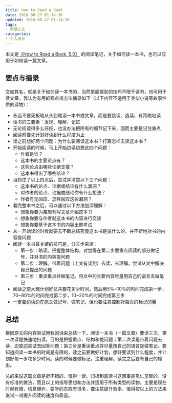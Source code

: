 ```yaml
---
title: How to Read a Book
date: 2016-08-27 01:14:36
updated: 2016-08-27 01:14:36
tags:
- 阅读方法
categories:
- 个人成长
---
```


本文是[《How to Read a Book, 5.0》](https://pne.people.si.umich.edu/PDF/howtoread.pdf) 的阅读笔记，关于如何读一本书，也可以应用于如何读一篇文章。

<!-- more -->

## 要点与摘录
文如其名，就是关于如何读一本书的，当然里面提到的技巧不限于读书，也可用于读文章。我认为有用的观点或方法摘录如下（以下内容不适用于类似小说等故事性质的读物）：
- 永远不要死板地从头到尾读一本书或文章，而是要跳读、选读、有策略地读
- 读书的三要素：发现、理解、记忆
- 无论阅读得多么仔细，也没办法把所有的细节记下来，因而主要是记住重点
- 阅读前要先计划好读到什么程度为止
- 读之前想好两个问题：为什么要阅读这本书？打算怎样去读这本书？
- 开始阅读的时候，马上开始边读边想这四个问题：
  - 作者是谁？
  - 这本书的主要论点有？
  - 这些论点由哪些论据支撑？
  - 这本书得出了哪些结论？
- 当抓住了以上四点后，尝试弄清楚以下三个问题：
  - 这本书的论点、论据或结论有什么漏洞？
  - 对作者的论点、论据或结论你有什么想法？
  - 作者有无回应、怎样回应这些漏洞？
- 看完整本书之后，可以通过以下方法加深理解：
  - 想象你要为某周刊写文章介绍这本书
  - 想象你要与作者就这本书的内容进行交谈
  - 想象你要基于这本书的内容出题考试
- 从一开始读的时候就要去不断总结究竟这本书是说什么的，并不断地对书的内容提问题
- 阅读一本书最关键的技巧是，分三步来读：
  - 第一步：略读。把握整体结构，对觉得在第二步要重点阅读的部分做记号，并对书的内容提问题
  - 第二步：理解。带着问题（上文有谈到）去读，去理解，尝试从文中解决自己提出的问题
  - 第三步：重读重点并做笔记。将文中的主要内容尽量用自己的语言去做笔记
- 阅读之前大概计划好总共要花多少时间，然后用5%~10%的时间完成第一步，70~80%的时间完成第二步，10~20%的时间完成第三步
- 一定要边读边在原文做记号，做笔记，但也要注意控制好每页的标记的量

## 总结
根据原文的内容尝试用我的话来总结一下。阅读一本书（一篇文章）要读三次，第一次读是快速地扫读，目的是把握重点、结构和提问题；第二次读是带着问题去读，边度边尝试去回答问题；第三步是重读重点并尽量按自己的语言是做笔记。要知道阅读一本书的时间是有限的，读之前要做好计划，想好要读到什么程度，并计划好每一步花多少时间。读的时候要做标记，注重理解。读完之后要有自己的输出。

总的来说这篇文章是挺不错的，值得一读。归根到底读书这回事是见仁见智的，没有标准的做法，而且以上的指导思想和方法并适用于所有类型的读物。主要是现在时间有限，信息爆炸，要学的东西有很多，要注意提升效率。值得按以上的方法来说试一试提升阅读的速度和质量。
